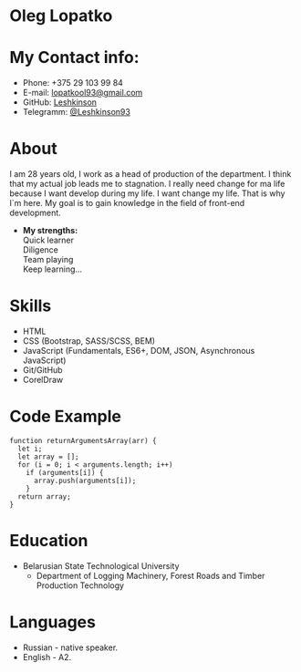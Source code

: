 # Oleg Lopatko
# My Contact info:
* Phone: +375 29 103 99 84
* E-mail: lopatkool93@gmail.com 
* GitHub: [Leshkinson](https://github.com/Leshkinson) 
* Telegramm: [@Leshkinson93](https://t.me/Leshkinson93)
# About 
I am 28 years old, I work as a head of production of the department. I think that my actual job leads me to stagnation. I really need change for ma life because I want develop during my life. I want change my life. That is why I`m here. My goal is to gain knowledge in the field of front-end development.
* **My strengths:**\
Quick learner\
Diligence\
Team playing\
Keep learning…
# Skills
* HTML
* CSS (Bootstrap, SASS/SCSS, BEM)
* JavaScript (Fundamentals, ES6+, DOM, JSON, Asynchronous JavaScript)
* Git/GitHub
* CorelDraw
# Code Example
```
function returnArgumentsArray(arr) {
  let i;
  let array = [];
  for (i = 0; i < arguments.length; i++)
    if (arguments[i]) {
      array.push(arguments[i]);
    }
  return array;
}
```
# Education
* Belarusian State Technological University
    * Department of Logging Machinery, Forest Roads and Timber Production Technology
# Languages
* Russian - native speaker.
* English - A2.